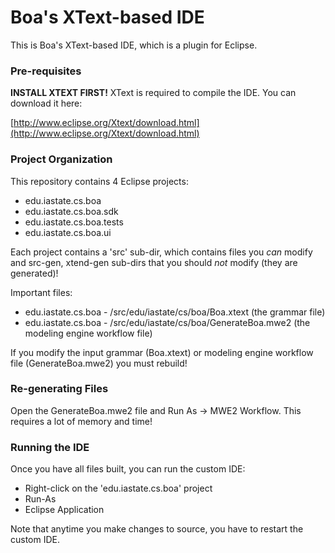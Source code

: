 # Boa's XText-based IDE #


This is Boa's XText-based IDE, which is a plugin for Eclipse.

### Pre-requisites ###

**INSTALL XTEXT FIRST!** XText is required to compile the IDE.  You can download it here:

[http://www.eclipse.org/Xtext/download.html](http://www.eclipse.org/Xtext/download.html)

### Project Organization ###

This repository contains 4 Eclipse projects:

* edu.iastate.cs.boa
* edu.iastate.cs.boa.sdk
* edu.iastate.cs.boa.tests
* edu.iastate.cs.boa.ui

Each project contains a 'src' sub-dir, which contains files you *can* modify and src-gen, xtend-gen sub-dirs that you should *not* modify (they are generated)!

Important files:

* edu.iastate.cs.boa - /src/edu/iastate/cs/boa/Boa.xtext (the grammar file)
* edu.iastate.cs.boa - /src/edu/iastate/cs/boa/GenerateBoa.mwe2 (the modeling engine workflow file)

If you modify the input grammar (Boa.xtext) or modeling engine workflow file (GenerateBoa.mwe2) you must rebuild!

### Re-generating Files ###

Open the GenerateBoa.mwe2 file and Run As -> MWE2 Workflow.  This requires a lot of memory and time!

### Running the IDE ###

Once you have all files built, you can run the custom IDE:

* Right-click on the 'edu.iastate.cs.boa' project
* Run-As
* Eclipse Application

Note that anytime you make changes to source, you have to restart the custom IDE.